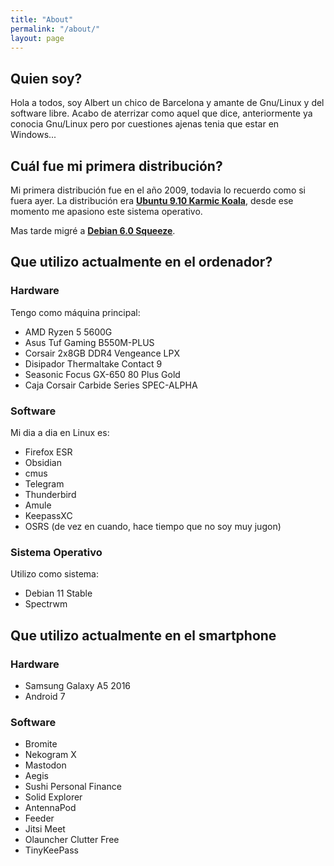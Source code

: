 ```yaml
---
title: "About"
permalink: "/about/"
layout: page
---
```


## Quien soy?

Hola a todos, soy Albert un chico de Barcelona y amante de Gnu/Linux y del software libre. Acabo de aterrizar como aquel que dice, anteriormente ya conocia Gnu/Linux pero por cuestiones ajenas tenia que estar en Windows...

## Cuál fue mi primera distribución?

Mi primera distribución fue en el año 2009, todavia lo recuerdo como si fuera ayer. La distribución era [**Ubuntu 9.10 Karmic Koala**](https://upload.wikimedia.org/wikipedia/commons/c/c8/Ubuntu_9.10.png), desde ese momento me apasiono este sistema operativo.

Mas tarde migré a [**Debian 6.0 Squeeze**](https://upload.wikimedia.org/wikipedia/commons/0/0c/Debian_6.0.2.1.png).

## Que utilizo actualmente en el ordenador?

### Hardware

Tengo como máquina principal:

- AMD Ryzen 5 5600G
- Asus Tuf Gaming B550M-PLUS
- Corsair 2x8GB DDR4 Vengeance LPX
- Disipador Thermaltake Contact 9
- Seasonic Focus GX-650 80 Plus Gold
- Caja Corsair Carbide Series SPEC-ALPHA

### Software

Mi dia a dia en Linux es:

- Firefox ESR
- Obsidian
- cmus
- Telegram
- Thunderbird
- Amule
- KeepassXC
- OSRS (de vez en cuando, hace tiempo que no soy muy jugon)

### Sistema Operativo

Utilizo como sistema:

- Debian 11 Stable
- Spectrwm

## Que utilizo actualmente en el smartphone

### Hardware

- Samsung Galaxy A5 2016
- Android 7

### Software

- Bromite
- Nekogram X
- Mastodon
- Aegis
- Sushi Personal Finance
- Solid Explorer
- AntennaPod
- Feeder
- Jitsi Meet
- Olauncher Clutter Free
- TinyKeePass
